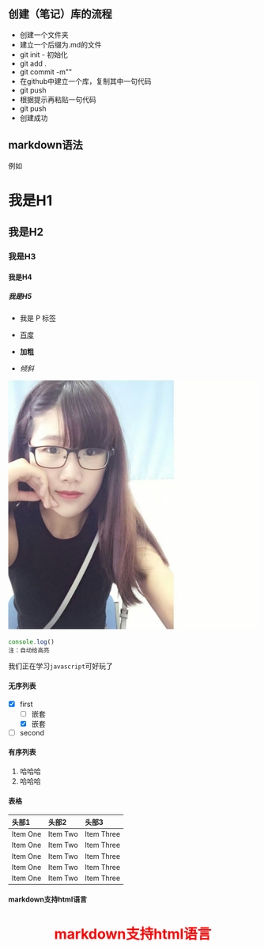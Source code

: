 ## 创建（笔记）库的流程

- 创建一个文件夹
- 建立一个后缀为.md的文件
- git init - 初始化
- git add .
- git commit -m""
- 在github中建立一个库，复制其中一句代码
- git push
- 根据提示再粘贴一句代码
- git push
- 创建成功

## markdown语法

例如
# 我是H1

## 我是H2

### 我是H3

#### 我是H4

##### 我是H5

- 我是 P 标签

- [百度](http://baidu.com)

- **加粗**

- *倾斜*

![鱼](./yu.jpg)

```js
console.log()   
注：自动给高亮
```

我们正在学习`javascript`可好玩了

#### 无序列表
- [x] first
  - [ ] 嵌套
  - [x] 嵌套
- [ ] second

#### 有序列表
1. 哈哈哈
1. 哈哈哈

#### 表格

| 头部1          | 头部2    |  头部3   |
| :------------- | :------------- | :---|
| Item One       | Item Two       | Item Three|
| Item One       | Item Two       | Item Three|
| Item One       | Item Two       | Item Three|
| Item One       | Item Two       | Item Three|
| Item One       | Item Two       | Item Three|

#### markdown支持html语言
<h1 style="color:red;text-align:center">markdown支持html语言</h1>
